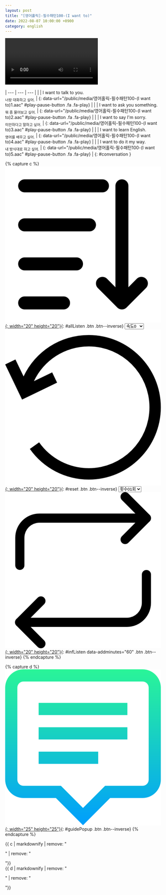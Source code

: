 ```yaml
---
layout: post
title: "[영어홀릭]-필수패턴100-(I want to)"
date: 2022-08-07 10:00:00 +0900
category: english
---
```


<div class="video-container">
    <video id="player" class="video-js vjs-default-skin vjs-big-play-centered" data-json="/public/json/영어홀릭-필수패턴100-(I want to).json"></video>
</div>

| --- | --- | --- |
| | I want to talk to you.<br /><sub>너랑 대화하고 싶어.</sub> | [](#){: data-url="/public/media/영어홀릭-필수패턴100-(I want to)1.aac" #play-pause-button .fa .fa-play} |
| | I want to ask you something.<br /><sub>뭐 좀 물어보고 싶어.</sub> | [](#){: data-url="/public/media/영어홀릭-필수패턴100-(I want to)2.aac" #play-pause-button .fa .fa-play} |
| | I want to say I'm sorry.<br /><sub>미안하다고 말하고 싶어.</sub> | [](#){: data-url="/public/media/영어홀릭-필수패턴100-(I want to)3.aac" #play-pause-button .fa .fa-play} |
| | I want to learn English.<br /><sub>영어를 배우고 싶어.</sub> | [](#){: data-url="/public/media/영어홀릭-필수패턴100-(I want to)4.aac" #play-pause-button .fa .fa-play} |
| | I want to do it my way.<br /><sub>내 방식대로 하고 싶어.</sub> | [](#){: data-url="/public/media/영어홀릭-필수패턴100-(I want to)5.aac" #play-pause-button .fa .fa-play} |
{: #conversation }

{% capture c %}
  [![](/public/icon/sorting-order-button.png){: width="20" height="20"}](#){: #allListen .btn .btn--inverse}
  <select id="playbackspeed">
    <option value="2.0">속도+2</option>
    <option value="1.5">속도+1</option>
    <option value="1.0" selected>속도0</option>
    <option value="0.75">속도-1</option>
    <option value="0.5">속도-2</option>
  </select>
  [![](/public/icon/reset-button.png){: width="20" height="20"}](#){: #reset .btn .btn--inverse}
  <select id="ringsToPlay">
    <option value="1">횟수01회</option>
    <option value="2">횟수02회</option>
    <option value="3">횟수03회</option>
    <option value="4">횟수04회</option>
    <option value="5">횟수05회</option>
    <option value="7">횟수07회</option>
    <option value="10">횟수10회</option>
  </select>
  [![](/public/icon/repeat-button.png){: width="20" height="20"}](#){: #infListen data-addminutes="60" .btn .btn--inverse}
{% endcapture %}

{% capture d %}
[![](/public/icon/open-popup-button.png){: width="25" height="25"}](#){: #guidePopup .btn .btn--inverse}
{% endcapture %}

<div class="bottom-bar">
  <div class="bottom-bar1"></div>
  <div class="bottom-bar2">{{ c | markdownify | remove: "<p>" | remove: "</p>"}}</div>
  <div class="bottom-bar3">{{ d | markdownify | remove: "<p>" | remove: "</p>"}}</div>
</div>